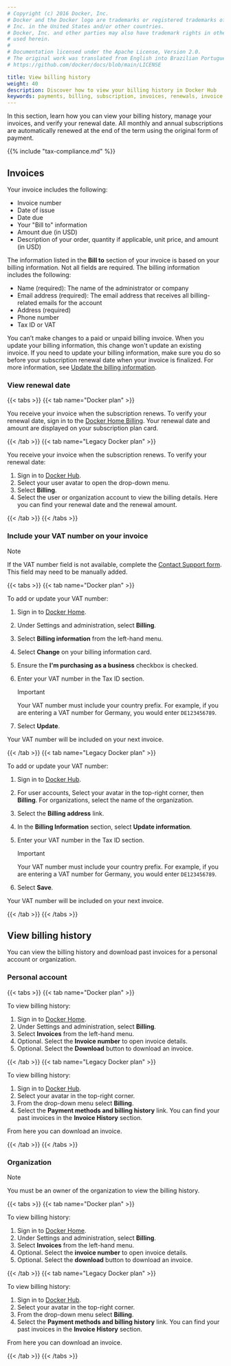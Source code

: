 ```yaml
---
# Copyright (c) 2016 Docker, Inc.
# Docker and the Docker logo are trademarks or registered trademarks of Docker,
# Inc. in the United States and/or other countries.
# Docker, Inc. and other parties may also have trademark rights in other terms
# used herein.
#
# Documentation licensed under the Apache License, Version 2.0.
# The original work was translated from English into Brazilian Portuguese.
# https://github.com/docker/docs/blob/main/LICENSE

title: View billing history
weight: 40
description: Discover how to view your billing history in Docker Hub
keywords: payments, billing, subscription, invoices, renewals, invoice management, billing administration
---
```

In this section, learn how you can view your billing history, manage your invoices, and verify your renewal date. All monthly and annual subscriptions are automatically renewed at the end of the term using the original form of payment.

{{% include "tax-compliance.md" %}}

## Invoices

Your invoice includes the following:

- Invoice number
- Date of issue
- Date due
- Your "Bill to" information
- Amount due (in USD)
- Description of your order, quantity if applicable, unit price, and amount (in USD)

The information listed in the **Bill to** section of your invoice is based on your billing information. Not all fields are required. The billing information includes the following:

- Name (required): The name of the administrator or company
- Email address (required): The email address that receives all billing-related emails for the account
- Address (required)
- Phone number
- Tax ID or VAT

You can’t make changes to a paid or unpaid billing invoice. When you update your billing information, this change won't update an existing invoice. If you need to update your billing information, make sure you do so before your subscription renewal date when your invoice is finalized. For more information, see [Update the billing information](details.md).

### View renewal date

{{< tabs >}}
{{< tab name="Docker plan" >}}

You receive your invoice when the subscription renews. To verify your renewal date, sign in to the [Docker Home Billing](https://app.docker.com/billing). Your renewal date and amount are displayed on your subscription plan card.


{{< /tab >}}
{{< tab name="Legacy Docker plan" >}}

You receive your invoice when the subscription renews. To verify your renewal date:

1. Sign in to [Docker Hub](https://hub.docker.com).
2. Select your user avatar to open the drop-down menu.
3. Select **Billing**.
4. Select the user or organization account to view the billing details. Here you can find your renewal date and the renewal amount.

{{< /tab >}}
{{< /tabs >}}

### Include your VAT number on your invoice

> [!NOTE]
>
> If the VAT number field is not available, complete the [Contact Support form](https://hub.docker.com/support/contact/). This field may need to be manually added.

{{< tabs >}}
{{< tab name="Docker plan" >}}

To add or update your VAT number:

1. Sign in to [Docker Home](https://app.docker.com/).
2. Under Settings and administration, select **Billing**.
3. Select **Billing information** from the left-hand menu.
4. Select **Change** on your billing information card.
5. Ensure the **I'm purchasing as a business** checkbox is checked.
6. Enter your VAT number in the Tax ID section.

    > [!IMPORTANT]
    >
    > Your VAT number must include your country prefix. For example, if you are
    entering a VAT number for Germany, you would enter `DE123456789`.

7. Select **Update**.

Your VAT number will be included on your next invoice.

{{< /tab >}}
{{< tab name="Legacy Docker plan" >}}

To add or update your VAT number:

1. Sign in to [Docker Hub](https://hub.docker.com).
2. For user accounts, Select your avatar in the top-right corner, then **Billing**. For organizations, select the name of the organization.
3. Select the **Billing address** link.
4. In the **Billing Information** section, select **Update information**.
5. Enter your VAT number in the Tax ID section.

    > [!IMPORTANT]
    >
    > Your VAT number must include your country prefix. For example, if you are
    entering a VAT number for Germany, you would enter `DE123456789`.

6. Select **Save**.

Your VAT number will be included on your next invoice.

{{< /tab >}}
{{< /tabs >}}

## View billing history

You can view the billing history and download past invoices for a personal account or organization.

### Personal account

{{< tabs >}}
{{< tab name="Docker plan" >}}

To view billing history:

1. Sign in to [Docker Home](https://app.docker.com/).
2. Under Settings and administration, select **Billing**.
3. Select **Invoices** from the left-hand menu.
4. Optional. Select the **Invoice number** to open invoice details.
5. Optional. Select the **Download** button to download an invoice.

{{< /tab >}}
{{< tab name="Legacy Docker plan" >}}

To view billing history:

1. Sign in to [Docker Hub](https://hub.docker.com).
2. Select your avatar in the top-right corner.
3. From the drop-down menu select **Billing**.
4. Select the **Payment methods and billing history** link.
    You can find your past invoices in the **Invoice History** section.

From here you can download an invoice.

{{< /tab >}}
{{< /tabs >}}

### Organization

> [!NOTE]
>
> You must be an owner of the organization to view the billing history.

{{< tabs >}}
{{< tab name="Docker plan" >}}

To view billing history:

1. Sign in to [Docker Home](https://app.docker.com/).
2. Under Settings and administration, select **Billing**.
3. Select **Invoices** from the left-hand menu.
4. Optional. Select the **invoice number** to open invoice details.
5. Optional. Select the **download** button to download an invoice.

{{< /tab >}}
{{< tab name="Legacy Docker plan" >}}

To view billing history:

1. Sign in to [Docker Hub](https://hub.docker.com).
2. Select your avatar in the top-right corner.
3. From the drop-down menu select **Billing**.
4. Select the **Payment methods and billing history** link.
    You can find your past invoices in the **Invoice History** section.

From here you can download an invoice.

{{< /tab >}}
{{< /tabs >}}
